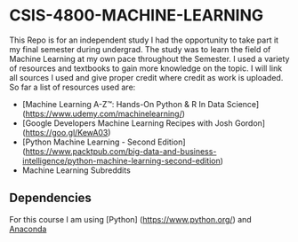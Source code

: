 # CSIS-4800-MACHINE-LEARNING 

This Repo is for an independent study I had the opportunity to take part it my final semester during undergrad. The study was to learn the field of Machine Learning at my own pace throughout the Semester. I used a variety of resources and textbooks to gain more knowledge on the topic. I will link all sources I used and give proper credit where credit as work is uploaded. So far a list of resources used are:

- [Machine Learning A-Z™: Hands-On Python & R In Data Science] (https://www.udemy.com/machinelearning/)
- [Google Developers Machine Learning Recipes with Josh Gordon] (https://goo.gl/KewA03) 
- [Python Machine Learning - Second Edition] (https://www.packtpub.com/big-data-and-business-intelligence/python-machine-learning-second-edition)
- Machine Learning Subreddits
    
## Dependencies 

For this course I am using [Python] (https://www.python.org/) and [Anaconda](https://www.anaconda.com/)
  

